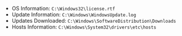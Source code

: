  - OS Information: `C:\Windows32\license.rtf `
 - Update Information: `C:\Windows\WindowsUpdate.log`
 - Updates Downloaded: `C:\Windows\SoftwareDistribution\Downloads`
 - Hosts Information: `C:\Windows\System32\drivers\etc\hosts`

